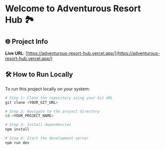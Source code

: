 # Welcome to Adventurous Resort Hub 🏞️

## 🌐 Project Info

**Live URL**: [https://adventurous-resort-hub.vercel.app/](https://adventurous-resort-hub.vercel.app/)

## 🛠️ How to Run Locally

To run this project locally on your system:

```bash
# Step 1: Clone the repository using your Git URL
git clone <YOUR_GIT_URL>

# Step 2: Navigate to the project directory
cd <YOUR_PROJECT_NAME>

# Step 3: Install dependencies
npm install

# Step 4: Start the development server
npm run dev
